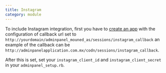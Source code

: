 ```yaml
---
title: Instagram
category: module
---
```

To include Instagram integration, first you have to [create an app](http://instagram.com/developer/business/) with the configuration of callback url set to `http://yourdomain/adminpanel_mouned_as/sessions/instagram_callback` an example of the callback can be `http://adminpanelapplication.com.mx/codn/sessions/instagram_callback`.

After this is set, set your `instagram_client_id` and `instagram_client_secret` in your `adminpanel_setup.rb`.

